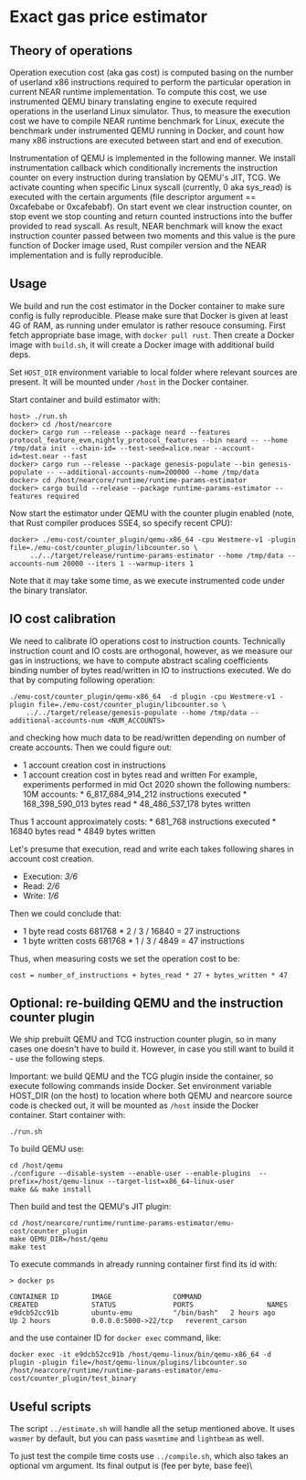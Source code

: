# Exact gas price estimator

## Theory of operations

 Operation execution cost (aka gas cost) is computed basing on the number of userland x86 instructions required to perform the
particular operation in current NEAR runtime implementation. To compute this cost, we use instrumented QEMU binary
translating engine to execute required operations in the userland Linux simulator.
Thus, to measure the execution cost we have to compile NEAR runtime benchmark for Linux, execute the benchmark under
instrumented QEMU running in Docker, and count how many x86 instructions are executed between start and end of execution.

 Instrumentation of QEMU is implemented in the following manner. We install instrumentation callback which conditionally increments
the instruction counter on every instruction during translation by QEMU's JIT, TCG. We activate counting when specific Linux syscall
(currently, 0 aka sys_read) is executed with the certain arguments (file descriptor argument == 0xcafebabe or 0xcafebabf).
On start event we clear instruction counter, on stop event we stop counting and return counted instructions into the buffer provided
to read syscall. As result, NEAR benchmark will know the exact instruction counter passed between two moments and this value
is the pure function of Docker image used, Rust compiler version and the NEAR implementation and is fully reproducible.

## Usage

We build and run the cost estimator in the Docker container to make sure config is fully reproducible.
Please make sure that Docker is given at least 4G of RAM, as running under emulator is rather resouce consuming.
First fetch appropriate base image, with `docker pull rust`.
Then create a Docker image with `build.sh`, it will create a Docker image with additional build deps.

Set `HOST_DIR` environment variable to local folder where relevant sources are present.
It will be mounted under `/host` in the Docker container.

Start container and build estimator with:

    host> ./run.sh
    docker> cd /host/nearcore
    docker> cargo run --release --package neard --features protocol_feature_evm,nightly_protocol_features --bin neard -- --home /tmp/data init --chain-id= --test-seed=alice.near --account-id=test.near --fast
    docker> cargo run --release --package genesis-populate --bin genesis-populate -- --additional-accounts-num=200000 --home /tmp/data
    docker> cd /host/nearcore/runtime/runtime-params-estimator
    docker> cargo build --release --package runtime-params-estimator --features required

Now start the estimator under QEMU with the counter plugin enabled (note, that Rust compiler produces SSE4, so specify recent CPU):

    docker> ./emu-cost/counter_plugin/qemu-x86_64 -cpu Westmere-v1 -plugin file=./emu-cost/counter_plugin/libcounter.so \
         ../../target/release/runtime-params-estimator --home /tmp/data --accounts-num 20000 --iters 1 --warmup-iters 1

Note that it may take some time, as we execute instrumented code under the binary translator.


## IO cost calibration

We need to calibrate IO operations cost to instruction counts. Technically instruction count and IO costs are orthogonal,
however, as we measure our gas in instructions, we have to compute abstract scaling coefficients binding
number of bytes read/written in IO to instructions executed.
We do that by computing following operation:

    ./emu-cost/counter_plugin/qemu-x86_64  -d plugin -cpu Westmere-v1 -plugin file=./emu-cost/counter_plugin/libcounter.so \
        ../../target/release/genesis-populate --home /tmp/data --additional-accounts-num <NUM_ACCOUNTS>

and checking how much data to be read/written depending on number of create accounts.
Then we could figure out:
   * 1 account creation cost in instructions
   * 1 account creation cost in bytes read and written
For example, experiments performed in mid Oct 2020 shown the following numbers:
10M accounts:
    * 6_817_684_914_212 instructions executed
    * 168_398_590_013 bytes read
    * 48_486_537_178 bytes written

Thus 1 account approximately costs:
    * 681_768 instructions executed
    * 16840 bytes read
    * 4849 bytes written

Let's presume that execution, read and write each takes following shares in account cost creation.
   * Execution: *3/6*
   * Read: *2/6*
   * Write: *1/6*

Then we could conclude that:
   * 1 byte read costs 681768 * 2 / 3 / 16840 = 27 instructions
   * 1 byte written costs 681768 * 1 / 3 / 4849 = 47 instructions

Thus, when measuring costs we set the operation cost to be:

    cost = number_of_instructions + bytes_read * 27 + bytes_written * 47

## Optional: re-building QEMU and the instruction counter plugin

We ship prebuilt QEMU and TCG instruction counter plugin, so in many cases one doesn't have to build it.
However, in case you still want to build it - use the following steps.

Important: we build QEMU and the TCG plugin inside the container, so execute following commands inside Docker.
Set environment variable HOST_DIR (on the host) to location where both QEMU and nearcore source code is checked
out, it will be mounted as `/host` inside the Docker container.
Start container with:

    ./run.sh

To build QEMU use:

    cd /host/qemu
    ./configure --disable-system --enable-user --enable-plugins  --prefix=/host/qemu-linux --target-list=x86_64-linux-user
    make && make install

Then build and test the QEMU's JIT plugin:

    cd /host/nearcore/runtime/runtime-params-estimator/emu-cost/counter_plugin
    make QEMU_DIR=/host/qemu
    make test

To execute commands in already running container first find its id with:

    > docker ps

    CONTAINER ID        IMAGE               COMMAND                  CREATED             STATUS              PORTS                  NAMES
    e9dcb52cc91b        ubuntu-emu          "/bin/bash"   2 hours ago         Up 2 hours          0.0.0.0:5000->22/tcp   reverent_carson

and the use container ID for `docker exec` command, like:

    docker exec -it e9dcb52cc91b /host/qemu-linux/bin/qemu-x86_64 -d plugin -plugin file=/host/qemu-linux/plugins/libcounter.so /host/nearcore/runtime/runtime-params-estimator/emu-cost/counter_plugin/test_binary

## Useful scripts

The script `../estimate.sh` will handle all the setup mentioned above. It uses `wasmer` by default, but you can pass `wasmtime` and `lightbeam` as well.

To just test the compile time costs use `../compile.sh`, which also takes an optional vm argument.  Its final output is (fee per byte, base fee)\
